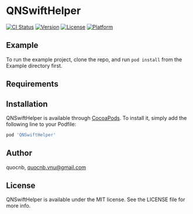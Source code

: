 # QNSwiftHelper

[![CI Status](https://img.shields.io/travis/quocnb/QNSwiftHelper.svg?style=flat)](https://travis-ci.org/quocnb/QNSwiftHelper)
[![Version](https://img.shields.io/cocoapods/v/QNSwiftHelper.svg?style=flat)](https://cocoapods.org/pods/QNSwiftHelper)
[![License](https://img.shields.io/cocoapods/l/QNSwiftHelper.svg?style=flat)](https://cocoapods.org/pods/QNSwiftHelper)
[![Platform](https://img.shields.io/cocoapods/p/QNSwiftHelper.svg?style=flat)](https://cocoapods.org/pods/QNSwiftHelper)

## Example

To run the example project, clone the repo, and run `pod install` from the Example directory first.

## Requirements

## Installation

QNSwiftHelper is available through [CocoaPods](https://cocoapods.org). To install
it, simply add the following line to your Podfile:

```ruby
pod 'QNSwiftHelper'
```

## Author

quocnb, quocnb.vnu@gmail.com

## License

QNSwiftHelper is available under the MIT license. See the LICENSE file for more info.
